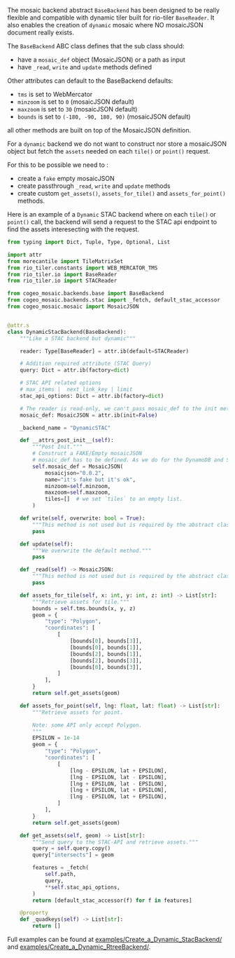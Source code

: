 
The mosaic backend abstract `BaseBackend` has been designed to be really flexible and compatible with dynamic tiler built for rio-tiler `BaseReader`. It also enables the creation of `dynamic` mosaic where NO mosaicJSON document really exists.

The `BaseBackend` ABC class defines that the sub class should:

- have a `mosaic_def` object (MosaicJSON) or a path as input
- have `_read`, `write` and `update` methods defined

Other attributes can default to the BaseBackend defaults:

- `tms` is set to WebMercator
- `minzoom` is set to `0` (mosaicJSON default)
- `maxzoom` is set to `30` (mosaicJSON default)
- `bounds` is set to `(-180, -90, 180, 90)`  (mosaicJSON default)

all other methods are built on top of the MosaicJSON definition.

For a `dynamic` backend we do not want to construct nor store a mosaicJSON object but fetch the `assets` needed
on each `tile()` or `point()` request.

For this to be possible we need to :

- create a `fake` empty mosaicJSON
- create passthrough `_read`, `write` and `update` methods
- create custom `get_assets()`, `assets_for_tile()` and `assets_for_point()` methods.

Here is an example of a `Dynamic` STAC backend where on each `tile()` or `point()` call, the backend will send a request to the STAC api endpoint to find the assets interesecting with the request.

```python
from typing import Dict, Tuple, Type, Optional, List

import attr
from morecantile import TileMatrixSet
from rio_tiler.constants import WEB_MERCATOR_TMS
from rio_tiler.io import BaseReader
from rio_tiler.io import STACReader

from cogeo_mosaic.backends.base import BaseBackend
from cogeo_mosaic.backends.stac import _fetch, default_stac_accessor
from cogeo_mosaic.mosaic import MosaicJSON


@attr.s
class DynamicStacBackend(BaseBackend):
    """Like a STAC backend but dynamic"""

    reader: Type[BaseReader] = attr.ib(default=STACReader)

    # Addition required attribute (STAC Query)
    query: Dict = attr.ib(factory=dict)

    # STAC API related options
    # max_items |  next_link_key | limit
    stac_api_options: Dict = attr.ib(factory=dict)

    # The reader is read-only, we can't pass mosaic_def to the init method
    mosaic_def: MosaicJSON = attr.ib(init=False)

    _backend_name = "DynamicSTAC"

    def __attrs_post_init__(self):
        """Post Init."""
        # Construct a FAKE/Empty mosaicJSON
        # mosaic_def has to be defined. As we do for the DynamoDB and SQLite backend
        self.mosaic_def = MosaicJSON(
            mosaicjson="0.0.2",
            name="it's fake but it's ok",
            minzoom=self.minzoom,
            maxzoom=self.maxzoom,
            tiles=[]  # we set `tiles` to an empty list.
        )

    def write(self, overwrite: bool = True):
        """This method is not used but is required by the abstract class."""
        pass

    def update(self):
        """We overwrite the default method."""
        pass

    def _read(self) -> MosaicJSON:
        """This method is not used but is required by the abstract class."""
        pass

    def assets_for_tile(self, x: int, y: int, z: int) -> List[str]:
        """Retrieve assets for tile."""
        bounds = self.tms.bounds(x, y, z)
        geom = {
            "type": "Polygon",
            "coordinates": [
                [
                    [bounds[0], bounds[3]],
                    [bounds[0], bounds[1]],
                    [bounds[2], bounds[1]],
                    [bounds[2], bounds[3]],
                    [bounds[0], bounds[3]],
                ]
            ],
        }
        return self.get_assets(geom)

    def assets_for_point(self, lng: float, lat: float) -> List[str]:
        """Retrieve assets for point.

        Note: some API only accept Polygon.
        """
        EPSILON = 1e-14
        geom = {
            "type": "Polygon",
            "coordinates": [
                [
                    [lng - EPSILON, lat + EPSILON],
                    [lng - EPSILON, lat - EPSILON],
                    [lng + EPSILON, lat - EPSILON],
                    [lng + EPSILON, lat + EPSILON],
                    [lng - EPSILON, lat + EPSILON],
                ]
            ],
        }
        return self.get_assets(geom)

    def get_assets(self, geom) -> List[str]:
        """Send query to the STAC-API and retrieve assets."""
        query = self.query.copy()
        query["intersects"] = geom

        features = _fetch(
            self.path,
            query,
            **self.stac_api_options,
        )
        return [default_stac_accessor(f) for f in features]

    @property
    def _quadkeys(self) -> List[str]:
        return []
```

Full examples can be found at [examples/Create_a_Dynamic_StacBackend/](https://developmentseed.org/cogeo-mosaic/examples/Create_a_Dynamic_StacBackend/) and [examples/Create_a_Dynamic_RtreeBackend/](https://developmentseed.org/cogeo-mosaic/examples/Create_a_Dynamic_RtreeBackend/).
